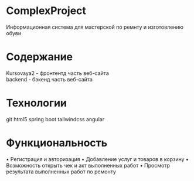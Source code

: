# ComplexProject
Информационная система для мастерской по ремнту и изготовлению обуви

# Содержание
Kursovaya2 - фронтентд часть веб-сайта  
backend - бэкенд часть веб-сайта  

# Технологии
git html5 spring boot tailwindcss angular

# Функциональность
•	Регистрация и авторизация
•	Добавление услуг и товаров в корзину 
•	Возможность открыть чек и акт выполненных работ
•	Просмотр результата выполненных работ по ремонту
